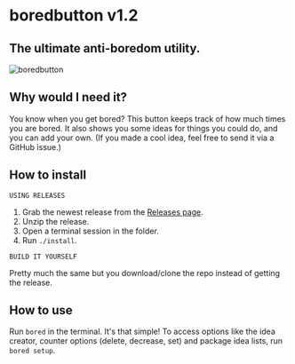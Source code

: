 # boredbutton v1.2
## The ultimate anti-boredom utility.
![boredbutton](https://awo.oooooooooooooo.ooo/i/zhxt.gif)
## Why would I need it?
You know when you get bored? This button keeps track of how much times you are bored. It also shows you some ideas for things you could do, and you can add your own. (If you made a cool idea, feel free to send it via a GitHub issue.)
## How to install
``USING RELEASES``

1. Grab the newest release from the [Releases page](https://github.com/knuxfanwin8/boredbutton/releases). 
2. Unzip the release. 
3. Open a terminal session in the folder.
4. Run ``./install``.

``BUILD IT YOURSELF``

Pretty much the same but you download/clone the repo instead of getting the release.
## How to use
Run ``bored`` in the terminal. It's that simple!
To access options like the idea creator, counter options (delete, decrease, set) and package idea lists, run ``bored setup``. 

